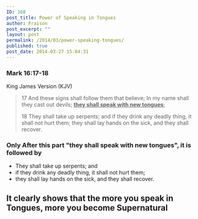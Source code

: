 ```yaml
---
ID: 168
post_title: Power of Speaking in Tongues
author: Praison
post_excerpt: ""
layout: post
permalink: /2014/03/power-speaking-tongues/
published: true
post_date: 2014-03-27 15:04:31
---
```

<div>
<h3>Mark 16:17-18</h3>
King James Version (KJV)

</div>
<div>
<blockquote>17 And these signs shall follow them that believe; In my name shall they cast out devils; <span style="text-decoration: underline;"><strong>they shall speak with new tongues</strong></span>;

18 They shall take up serpents; and if they drink any deadly thing, it shall not hurt them; they shall lay hands on the sick, and they shall recover.</blockquote>
<h3>Only After this part "they shall speak with new tongues", it is followed by</h3>
<ul>
	<li>They shall take up serpents; and</li>
	<li>if they drink any deadly thing, it shall not hurt them;</li>
	<li>they shall lay hands on the sick, and they shall recover.</li>
</ul>
<h2>It clearly shows that the more you speak in Tongues, more you become Supernatural</h2>
<h2></h2>
</div>